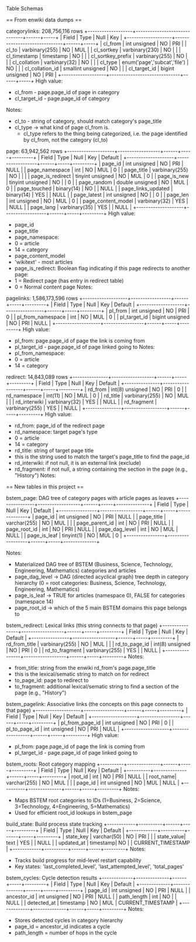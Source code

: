 Table Schemas

== From enwiki data dumps ==

categorylinks: 208,756,116 rows
+-------------------+------------------------------+------+-----+
| Field             | Type                         | Null | Key | 
+-------------------+------------------------------+------+-----+
| cl_from           | int unsigned                 | NO   | PRI | 
| cl_to             | varbinary(255)               | NO   | MUL |
| cl_sortkey        | varbinary(230)               | NO   |     |
| cl_timestamp      | timestamp                    | NO   |     |
| cl_sortkey_prefix | varbinary(255)               | NO   |     |
| cl_collation      | varbinary(32)                | NO   |     |
| cl_type           | enum('page','subcat','file') | NO   |     | 
| cl_collation_id   | smallint unsigned            | NO   |     | 
| cl_target_id      | bigint unsigned              | NO   | PRI | 
+-------------------+------------------------------+------+-----+
High value: 
- cl_from - page.page_id of page in category
- cl_target_id - page.page_id of category 

Notes:
- cl_to - string of category, should match category's page_title
- cl_type → what kind of page cl_from is. 
  - cl_type refers to the thing being categorized, i.e. the page identified by cl_from, not the category (cl_to)
  
page: 63,942,562 rows
+--------------------+------------------+------+-----+---------+
| Field              | Type             | Null | Key | Default | 
+--------------------+------------------+------+-----+---------+
| page_id            | int unsigned     | NO   | PRI | NULL    | 
| page_namespace     | int              | NO   | MUL | 0       |
| page_title         | varbinary(255)   | NO   |     |         |
| page_is_redirect   | tinyint unsigned | NO   | MUL | 0       |
| page_is_new        | tinyint unsigned | NO   |     | 0       |
| page_random        | double unsigned  | NO   | MUL | 0       |
| page_touched       | binary(14)       | NO   |     | NULL    |
| page_links_updated | binary(14)       | YES  |     | NULL    |
| page_latest        | int unsigned     | NO   |     | 0       |
| page_len           | int unsigned     | NO   | MUL | 0       |
| page_content_model | varbinary(32)    | YES  |     | NULL    |
| page_lang          | varbinary(35)    | YES  |     | NULL    |
+--------------------+------------------+------+-----+---------+
High value:
- page_id
- page_title
- page_namespace:
 - 0 = article
 - 14 = category
- page_content_model
 - 'wikitext' - most articles
- page_is_redirect: Boolean flag indicating if this page redirects to another page:
 - 1 = Redirect page (has entry in redirect table)
 - 0 = Normal content page
Notes:

pagelinks: 1,586,173,596 rows
+-------------------+-----------------+------+-----+---------+
| Field             | Type            | Null | Key | Default | 
+-------------------+-----------------+------+-----+---------+
| pl_from           | int unsigned    | NO   | PRI | 0       |
| pl_from_namespace | int             | NO   | MUL | 0       |
| pl_target_id      | bigint unsigned | NO   | PRI | NULL    |
+-------------------+-----------------+------+-----+---------+
High value:
- pl_from: page.page_id of page the link is coming from
- pl_target_id - page.page_id of page linked going to 
Notes:
- pl_from_namespace:
 - 0 = article
 - 14 = category
   
redirect: 14,843,089 rows
+---------------+------------------+------+-----+---------+
| Field         | Type             | Null | Key | Default |
+---------------+------------------+------+-----+---------+
| rd_from       | int(8) unsigned  | NO   | PRI | 0       |
| rd_namespace  | int(11)          | NO   | MUL | 0       |
| rd_title      | varbinary(255)   | NO   | MUL |         |
| rd_interwiki  | varbinary(32)    | YES  |     | NULL    |
| rd_fragment   | varbinary(255)   | YES  |     | NULL    |
+---------------+------------------+------+-----+---------+
High value:
- rd_from: page_id of the redirect page
- rd_namespace: target page's type
 - 0 = article
 - 14 = category
- rd_title: string of target page title
 - this is the string used to match the target's page_title to find the page_id
- rd_interwiki: if not null, it is an external link (exclude)
- rd_fragment: if not null, a string containing the section in the page (e.g., "History")
Notes:

== New tables in this project ==

bstem_page: DAG tree of category pages with article pages as leaves
+----------------+------------------+------+-----+--------------+
| Field          | Type             | Null | Key | Default      |
+----------------+------------------+------+-----+--------------+
| page_id        | int unsigned     | NO   | PRI | NULL         |
| page_title     | varchar(255)     | NO   | MUL |              |
| page_parent_id | int              | NO   | PRI | NULL         |
| page_root_id   | int              | NO   | PRI | NULL         |
| page_dag_level | int              | NO   | MUL | NULL         |
| page_is_leaf   | tinyint(1)       | NO   | MUL | 0            |
+----------------+------------------+------+-----+--------------+

Notes:
- Materialized DAG tree of BSTEM (Business, Science, Technology, Engineering, Mathematics) categories and articles
- page_dag_level → DAG (directed acyclical graph) tree depth in category hierarchy (0 = root categories: Business, Science, Technology, Engineering, Mathematics)
- page_is_leaf → TRUE for articles (namespace 0), FALSE for categories (namespace 14) 
- page_root_id → which of the 5 main BSTEM domains this page belongs to

bstem_redirect: Lexical links (this string connects to that page)
+----------------+------------------+------+-----+---------+
| Field          | Type             | Null | Key | Default |
+----------------+------------------+------+-----+---------+
| rd_from_title  | varbinary(255)   | NO   | MUL |         |
| rd_to_page_id  | int(8) unsigned  | NO   | PRI | 0       |
| rd_to_fragment | varbinary(255)   | YES  |     | NULL    |
+----------------+------------------+------+-----+---------+
Notes:
- from_title: string from the enwiki rd_from's page.page_title
 - this is the lexical/sematic string to match on for redirect
- to_page_id: page to redirect to
- to_fragment: additional lexical/sematic string to find a section of the page (e.g., "History")

bstem_pagelink: Associative links (the concepts on this page connects to that page)
+-------------------+-----------------+------+-----+---------+
| Field             | Type            | Null | Key | Default | 
+-------------------+-----------------+------+-----+---------+
| pl_from_page_id   | int unsigned    | NO   | PRI | 0       |
| pl_to_page_id     | int unsigned    | NO   | PRI | NULL    |
+-------------------+-----------------+------+-----+---------+
High value:
- pl_from: page.page_id of page the link is coming from
- pl_target_id - page.page_id of page linked going to 

bstem_roots: Root category mapping
+----------+--------------+------+-----+---------+
| Field    | Type         | Null | Key | Default |
+----------+--------------+------+-----+---------+
| root_id  | int          | NO   | PRI | NULL    |
| root_name| varchar(255) | NO   | MUL |         |
| page_id  | int unsigned | NO   | MUL | NULL    |
+----------+--------------+------+-----+---------+
Notes:
- Maps BSTEM root categories to IDs (1=Business, 2=Science, 3=Technology, 4=Engineering, 5=Mathematics)
- Used for efficient root_id lookups in bstem_page

build_state: Build process state tracking
+------------+----------+------+-----+---------+
| Field      | Type     | Null | Key | Default |
+------------+----------+------+-----+---------+
| state_key  | varchar(50) | NO | PRI |         |
| state_value| text     | YES  |     | NULL    |
| updated_at | timestamp| NO   |     | CURRENT_TIMESTAMP |
+------------+----------+------+-----+---------+
Notes:
- Tracks build progress for mid-level restart capability
- Key states: 'last_completed_level', 'last_attempted_level', 'total_pages'

bstem_cycles: Cycle detection results
+-------------+--------------+------+-----+---------+
| Field       | Type         | Null | Key | Default |
+-------------+--------------+------+-----+---------+
| page_id     | int unsigned | NO   | PRI | NULL    |
| ancestor_id | int unsigned | NO   | PRI | NULL    |
| path_length | int          | NO   |     | NULL    |
| detected_at | timestamp    | NO   | MUL | CURRENT_TIMESTAMP |
+-------------+--------------+------+-----+---------+
Notes:
- Stores detected cycles in category hierarchy
- page_id = ancestor_id indicates a cycle
- path_length = number of hops in the cycle
